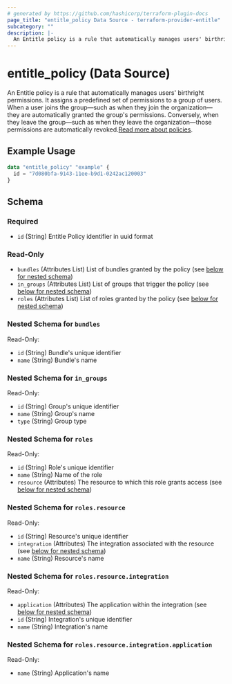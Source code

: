 ```yaml
---
# generated by https://github.com/hashicorp/terraform-plugin-docs
page_title: "entitle_policy Data Source - terraform-provider-entitle"
subcategory: ""
description: |-
  An Entitle policy is a rule that automatically manages users' birthright permissions. It assigns a predefined set of permissions to a group of users. When a user joins the group—such as when they join the organization—they are automatically granted the group's permissions. Conversely, when they leave the group—such as when they leave the organization—those permissions are automatically revoked.Read more about policies https://docs.beyondtrust.com/entitle/docs/birthright-policies.
---
```


# entitle_policy (Data Source)

An Entitle policy is a rule that automatically manages users' birthright permissions. It assigns a predefined set of permissions to a group of users. When a user joins the group—such as when they join the organization—they are automatically granted the group's permissions. Conversely, when they leave the group—such as when they leave the organization—those permissions are automatically revoked.[Read more about policies](https://docs.beyondtrust.com/entitle/docs/birthright-policies).

## Example Usage

```terraform
data "entitle_policy" "example" {
  id = "7d080bfa-9143-11ee-b9d1-0242ac120003"
}
```

<!-- schema generated by tfplugindocs -->
## Schema

### Required

- `id` (String) Entitle Policy identifier in uuid format

### Read-Only

- `bundles` (Attributes List) List of bundles granted by the policy (see [below for nested schema](#nestedatt--bundles))
- `in_groups` (Attributes List) List of groups that trigger the policy (see [below for nested schema](#nestedatt--in_groups))
- `roles` (Attributes List) List of roles granted by the policy (see [below for nested schema](#nestedatt--roles))

<a id="nestedatt--bundles"></a>
### Nested Schema for `bundles`

Read-Only:

- `id` (String) Bundle's unique identifier
- `name` (String) Bundle's name


<a id="nestedatt--in_groups"></a>
### Nested Schema for `in_groups`

Read-Only:

- `id` (String) Group's unique identifier
- `name` (String) Group's name
- `type` (String) Group type


<a id="nestedatt--roles"></a>
### Nested Schema for `roles`

Read-Only:

- `id` (String) Role's unique identifier
- `name` (String) Name of the role
- `resource` (Attributes) The resource to which this role grants access (see [below for nested schema](#nestedatt--roles--resource))

<a id="nestedatt--roles--resource"></a>
### Nested Schema for `roles.resource`

Read-Only:

- `id` (String) Resource's unique identifier
- `integration` (Attributes) The integration associated with the resource (see [below for nested schema](#nestedatt--roles--resource--integration))
- `name` (String) Resource's name

<a id="nestedatt--roles--resource--integration"></a>
### Nested Schema for `roles.resource.integration`

Read-Only:

- `application` (Attributes) The application within the integration (see [below for nested schema](#nestedatt--roles--resource--integration--application))
- `id` (String) Integration's unique identifier
- `name` (String) Integration's name

<a id="nestedatt--roles--resource--integration--application"></a>
### Nested Schema for `roles.resource.integration.application`

Read-Only:

- `name` (String) Application's name
